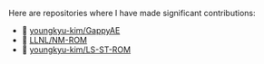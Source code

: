 Here are repositories where I have made significant contributions:

- 🔗 [youngkyu-kim/GappyAE](https://github.com/youngkyu-kim/GappyAE)
- 🔗 [LLNL/NM-ROM](https://github.com/LLNL/NM-ROM)
- 🔗 [youngkyu-kim/LS-ST-ROM](https://github.com/youngkyu-kim/LS-ST-ROM)
